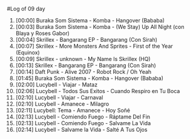 #Log of 09 day

1. [00:00] Buraka Som Sistema - Komba - Hangover (Bababa)
1. [00:03] Buraka Som Sistema - Komba - (We Stay) Up All Night (con Blaya y Roses Gabor)
1. [00:04] Skrillex - Bangarang EP - Bangarang (Con Sirah)
1. [00:07] Skrillex - More Monsters And Sprites - First of the Year (Equinox)
1. [00:09] Skrillex - unknown - My Name Is Skrillex (HQ)
1. [00:13] Skrillex - Bangarang EP - Bangarang (Con Sirah)
1. [00:14] Daft Punk - Alive 2007 - Robot Rock / Oh Yeah
1. [01:45] Buraka Som Sistema - Komba - Hangover (Bababa)
1. [02:00] Lucybell - Viajar - Mataz
1. [02:06] Lucybell - Todos Sus Exitos - Cuando Respiro en Tu Boca
1. [02:10] Lucybell - Viajar - Carnaval
1. [02:10] Lucybell - Amanece - Milagro
1. [02:11] Lucybell: Tema - Amanece - Hoy Soñé
1. [02:13] Lucybell - Comiendo Fuego - Ráptame Del Fin
1. [02:13] Lucybell - Comiendo Fuego - Salvame La Vida
1. [02:14] Lucybell - Salvame la Vida - Salté A Tus Ojos

